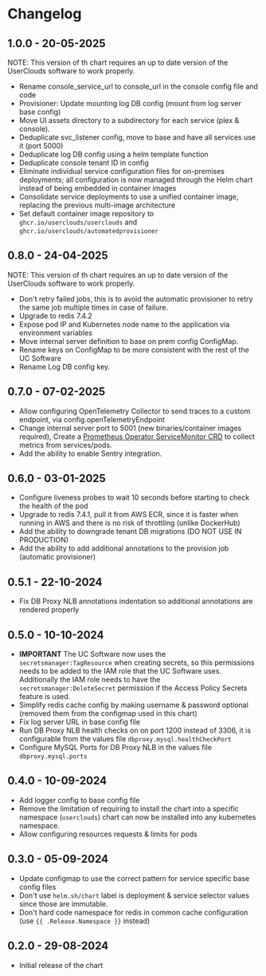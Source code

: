 # Changelog

## 1.0.0 - 20-05-2025

NOTE: This version of th chart requires an up to date version of the UserClouds software to work properly.

- Rename console_service_url to console_url in the console config file and code
- Provisioner: Update mounting log DB config (mount from log server base config)
- Move UI assets directory to a subdirectory for each service (plex & console).
- Deduplicate svc_listener config, move to base and have all services use it (port 5000)
- Deduplicate log DB config using a helm template function
- Deduplicate console tenant ID in config
- Eliminate individual service configuration files for on-premises deployments; all configuration is now managed through the Helm chart instead of being embedded in container images
- Consolidate service deployments to use a unified container image, replacing the previous multi-image architecture
- Set default container image repository to `ghcr.io/userclouds/userclouds` and `ghcr.io/userclouds/automatedprovisioner`

## 0.8.0 - 24-04-2025

NOTE: This version of th chart requires an up to date version of the UserClouds software to work properly.

- Don't retry failed jobs, this is to avoid the automatic provisioner to retry the same job multiple times in case of failure.
- Upgrade to redis 7.4.2
- Expose pod IP and Kubernetes node name to the application via environment variables
- Move internal server definition to base on prem config ConfigMap.
- Rename keys on ConfigMap to be more consistent with the rest of the UC Software
- Rename Log DB config key.

## 0.7.0 - 07-02-2025

- Allow configuring OpenTelemetry Collector to send traces to a custom endpoint, via config.openTelemetryEndpoint
- Change internal server port to 5001 (new binaries/container images required), Create a [Prometheus Operator ServiceMonitor CRD](https://github.com/prometheus-operator/prometheus-operator/blob/main/Documentation/user-guides/running-exporters.md) to collect metrics from services/pods.
- Add the ability to enable Sentry integration.

## 0.6.0 - 03-01-2025

- Configure liveness probes to wait 10 seconds before starting to check the health of the pod
- Upgrade to redis 7.4.1, pull it from AWS ECR, since it is faster when running in AWS and there is no risk of throttling (unlike DockerHub)
- Add the ability to downgrade tenant DB migrations (DO NOT USE IN PRODUCTION)
- Add the ability to add additional annotations to the provision job (automatic provisioner)

## 0.5.1 - 22-10-2024

- Fix DB Proxy NLB annotations indentation so additional annotations are rendered properly

## 0.5.0 - 10-10-2024

- **IMPORTANT** The UC Software now uses the `secretsmanager:TagResource` when creating secrets, so this permissions needs to be added to the IAM role that the UC Software uses.
  Additionally the IAM role needs to have the `secretsmanager:DeleteSecret` permission if the Access Policy Secrets feature is used.
- Simplify redis cache config by making username & password optional (removed them from the configmap used in this chart)
- Fix log server URL in base config file
- Run DB Proxy NLB health checks on on port 1200 instead of 3306, it is configurable from the values file `dbproxy.mysql.healthCheckPort`
- Configure MySQL Ports for DB Proxy NLB in the values file `dbproxy.mysql.ports`

## 0.4.0 - 10-09-2024

- Add logger config to base config file
- Remove the limitation of requiring to install the chart into a specific namespace (`userclouds`) chart can now be installed into any kubernetes namespace.
- Allow configuring resources requests & limits for pods

## 0.3.0 - 05-09-2024

- Update configmap to use the correct pattern for service specific base config files
- Don't use `helm.sh/chart` label is deployment & service selector values since those are immutable.
- Don't hard code namespace for redis in common cache configuration (use `{{ .Release.Namespace }}` instead)

## 0.2.0 - 29-08-2024

- Initial release of the chart
